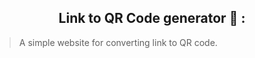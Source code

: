 <h2 align="center"> Link to QR Code generator 🍚 :</h2>

> A simple website for converting link to QR code.
